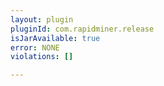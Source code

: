 ```yaml
---
layout: plugin
pluginId: com.rapidminer.release
isJarAvailable: true
error: NONE
violations: []

---
```

